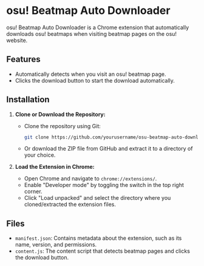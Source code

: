# osu! Beatmap Auto Downloader

osu! Beatmap Auto Downloader is a Chrome extension that automatically downloads osu! beatmaps when visiting beatmap pages on the osu! website.

## Features

- Automatically detects when you visit an osu! beatmap page.
- Clicks the download button to start the download automatically.

## Installation

1. **Clone or Download the Repository:**
   - Clone the repository using Git:
     ```bash
     git clone https://github.com/yourusername/osu-beatmap-auto-downloader.git
     ```
   - Or download the ZIP file from GitHub and extract it to a directory of your choice.

2. **Load the Extension in Chrome:**
   - Open Chrome and navigate to `chrome://extensions/`.
   - Enable "Developer mode" by toggling the switch in the top right corner.
   - Click "Load unpacked" and select the directory where you cloned/extracted the extension files.

## Files

- `manifest.json`: Contains metadata about the extension, such as its name, version, and permissions.
- `content.js`: The content script that detects beatmap pages and clicks the download button.


